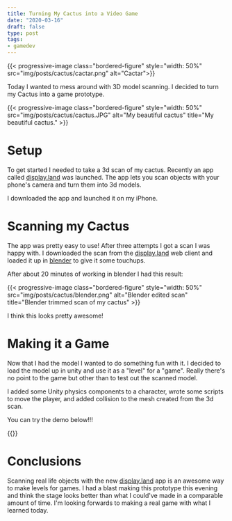```yaml
---
title: Turning My Cactus into a Video Game
date: "2020-03-16"
draft: false
type: post
tags:
- gamedev
---
```


{{< progressive-image class="bordered-figure" style="width: 50%" src="img/posts/cactus/cactar.png" alt="Cactar">}}

Today I wanted to mess around with 3D model scanning.
I decided to turn my Cactus into a game prototype.

{{< progressive-image class="bordered-figure" style="width: 50%" src="img/posts/cactus/cactus.JPG" alt="My beautiful cactus" title="My beautiful cactus." >}}

# Setup
To get started I needed to take a 3d scan of my cactus.
Recently an app called [display.land](https://display.land/) was launched.
The app lets you scan objects with your phone's camera and turn them into 3d models.

I downloaded the app and launched it on my iPhone.

# Scanning my Cactus
The app was pretty easy to use!
After three attempts I got a scan I was happy with.
I downloaded the scan from the [display.land](https://display.land/) web client and loaded it up in [blender](https://www.blender.org/) to give it some touchups.

After about 20 minutes of working in blender I had this result:

{{< progressive-image class="bordered-figure" style="width: 50%" src="img/posts/cactus/blender.png" alt="Blender edited scan" title="Blender trimmed scan of my cactus" >}}

I think this looks pretty awesome!

# Making it a Game
Now that I had the model I wanted to do something fun with it.
I decided to load the model up in unity and use it as a "level" for a "game".
Really there's no point to the game but other than to test out the scanned model.

I added some Unity physics components to a character, wrote some scripts to move the player, and added collision to the mesh created from the 3d scan.

You can try the demo below!!!

{{<game src="/demos/cactus-brawl-prototype" instructions="Move with WASD, Jump with space">}}

# Conclusions
Scanning real life objects with the new [display.land](https://display.land/) app is an awesome way to make levels for games.
I had a blast making this prototype this evening and think the stage looks better than what I could've made in a comparable amount of time.
I'm looking forwards to making a real game with what I learned today.
